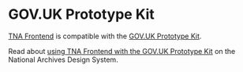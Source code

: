 # GOV.UK Prototype Kit

[TNA Frontend](../tna-frontend) is compatible with the [GOV.UK Prototype Kit](https://prototype-kit.service.gov.uk/docs/).

Read about [using TNA Frontend with the GOV.UK Prototype Kit](https://nationalarchives.github.io/design-system/get-started/prototyping/) on the National Archives Design System.
